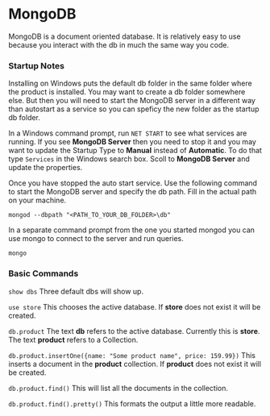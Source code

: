 # MongoDB

MongoDB is a document oriented database. It is relatively easy to use because you interact with the db in much the same way you code.


### Startup Notes

Installing on Windows puts the default db folder in the same folder where the product is installed. You may want to create a db folder somewhere else. But then you will need to start the MongoDB server in a different way than autostart as a service so you can speficy the new folder as the startup db folder.

In a Windows command prompt, run `NET START` to see what services are running. If you see **MongoDB Server** then you need to stop it and you may want to update the Startup Type to **Manual** instead of **Automatic**. To do that type `Services` in the Windows search box. Scoll to **MongoDB Server** and update the properties.

Once you have stopped the auto start service. Use the following command to start the MongoDB server and specify the db path. Fill in the actual path on your machine.

`mongod --dbpath "<PATH_TO_YOUR_DB_FOLDER>\db"`

In a separate command prompt from the one you started mongod you can use mongo to connect to the server and run queries.

`mongo`


### Basic Commands

`show dbs` Three default dbs will show up.

`use store` This chooses the active database. If **store** does not exist it will be created.

`db.product` The text **db** refers to the active database. Currently this is **store**. The text **product** refers to a Collection.

`db.product.insertOne({name: "Some product name", price: 159.99})` This inserts a document in the **product** collection. If **product** does not exist it will be created.

`db.product.find()` This will list all the documents in the collection.

`db.product.find().pretty()` This formats the output a little more readable.




